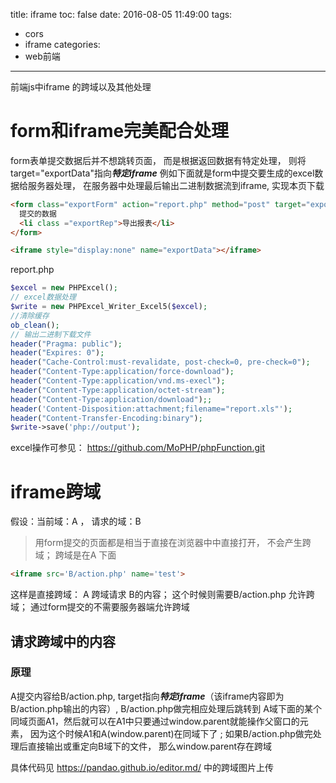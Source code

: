 title: iframe
toc: false
date: 2016-08-05 11:49:00
tags:
 - cors
 - iframe
categories:
 - web前端
---


前端js中iframe 的跨域以及其他处理
<!--more-->

# form和iframe完美配合处理

form表单提交数据后并不想跳转页面， 而是根据返回数据有特定处理， 则将target="exportData"指向***特定iframe***
例如下面就是form中提交要生成的excel数据给服务器处理， 在服务器中处理最后输出二进制数据流到iframe, 实现本页下载
```html
<form class="exportForm" action="report.php" method="post" target="exportData">
  提交的数据
  <li class ="exportRep">导出报表</li>
</form>

<iframe style="display:none" name="exportData"></iframe>
```

report.php

```php
$excel = new PHPExcel();
// excel数据处理
$write = new PHPExcel_Writer_Excel5($excel);
//清除缓存
ob_clean();
// 输出二进制下载文件
header("Pragma: public");
header("Expires: 0");
header("Cache-Control:must-revalidate, post-check=0, pre-check=0");
header("Content-Type:application/force-download");
header("Content-Type:application/vnd.ms-execl");
header("Content-Type:application/octet-stream");
header("Content-Type:application/download");;
header('Content-Disposition:attachment;filename="report.xls"');
header("Content-Transfer-Encoding:binary");
$write->save('php://output');
```
excel操作可参见： https://github.com/MoPHP/phpFunction.git

# iframe跨域

假设：当前域：A ， 请求的域：B

>用form提交的页面都是相当于直接在浏览器中中直接打开， 不会产生跨域； 跨域是在A 下面
```html
<iframe src='B/action.php' name='test'>
```
这样是直接跨域： A 跨域请求 B的内容； 这个时候则需要B/action.php 允许跨域； 通过form提交的不需要服务器端允许跨域

## 请求跨域中的内容

### 原理

A提交内容给B/action.php, target指向***特定iframe***（该iframe内容即为 B/action.php输出的内容）,  B/action.php做完相应处理后跳转到 A域下面的某个同域页面A1，然后就可以在A1中只要通过window.parent就能操作父窗口的元素， 因为这个时候A1和A(window.parent)在同域下了 ; 如果B/action.php做完处理后直接输出或重定向B域下的文件， 那么window.parent存在跨域

具体代码见 https://pandao.github.io/editor.md/   中的跨域图片上传
